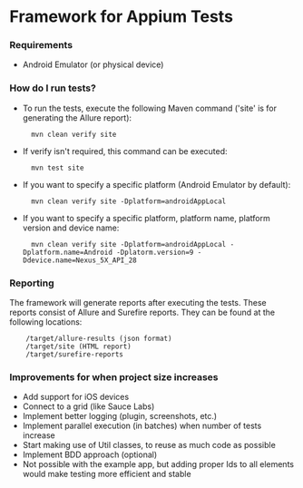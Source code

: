 Framework for Appium Tests
===================

### Requirements

- Android Emulator (or physical device)

### How do I run tests?

- To run the tests, execute the following Maven command ('site' is for generating the Allure report):

        mvn clean verify site
        
- If verify isn't required, this command can be executed:
        
        mvn test site
        
- If you want to specify a specific platform (Android Emulator by default):

        mvn clean verify site -Dplatform=androidAppLocal
                
- If you want to specify a specific platform, platform name, platform version and device name:

        mvn clean verify site -Dplatform=androidAppLocal -Dplatform.name=Android -Dplatorm.version=9 -Ddevice.name=Nexus_5X_API_28
                
### Reporting

The framework will generate reports after executing the tests. These reports consist of Allure and Surefire reports.
They can be found at the following locations:
        
        /target/allure-results (json format)
        /target/site (HTML report)
        /target/surefire-reports

### Improvements for when project size increases

- Add support for iOS devices
- Connect to a grid (like Sauce Labs)
- Implement better logging (plugin, screenshots, etc.)
- Implement parallel execution (in batches) when number of tests increase
- Start making use of Util classes, to reuse as much code as possible
- Implement BDD approach (optional)
- Not possible with the example app, but adding proper Ids to all elements would make testing more efficient and stable